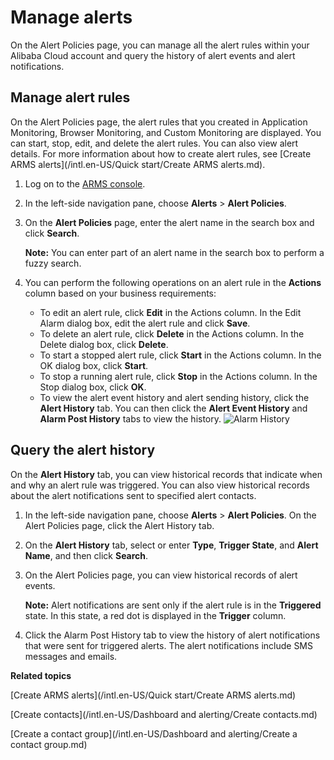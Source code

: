 # Manage alerts

On the Alert Policies page, you can manage all the alert rules within your Alibaba Cloud account and query the history of alert events and alert notifications.

## Manage alert rules

On the Alert Policies page, the alert rules that you created in Application Monitoring, Browser Monitoring, and Custom Monitoring are displayed. You can start, stop, edit, and delete the alert rules. You can also view alert details. For more information about how to create alert rules, see [Create ARMS alerts](/intl.en-US/Quick start/Create ARMS alerts.md).

1.  Log on to the [ARMS console](https://arms-ap-southeast-1.console.aliyun.com/#/home).

2.  In the left-side navigation pane, choose **Alerts** \> **Alert Policies**.

3.  On the **Alert Policies** page, enter the alert name in the search box and click **Search**.

    **Note:** You can enter part of an alert name in the search box to perform a fuzzy search.

4.  You can perform the following operations on an alert rule in the **Actions** column based on your business requirements:

    -   To edit an alert rule, click **Edit** in the Actions column. In the Edit Alarm dialog box, edit the alert rule and click **Save**.
    -   To delete an alert rule, click **Delete** in the Actions column. In the Delete dialog box, click **Delete**.
    -   To start a stopped alert rule, click **Start** in the Actions column. In the OK dialog box, click **Start**.
    -   To stop a running alert rule, click **Stop** in the Actions column. In the Stop dialog box, click **OK**.
    -   To view the alert event history and alert sending history, click the **Alert History** tab. You can then click the **Alert Event History** and **Alarm Post History** tabs to view the history.
    ![Alarm History](https://static-aliyun-doc.oss-accelerate.aliyuncs.com/assets/img/en-US/7913978061/p43290.png)


## Query the alert history

On the **Alert History** tab, you can view historical records that indicate when and why an alert rule was triggered. You can also view historical records about the alert notifications sent to specified alert contacts.

1.  In the left-side navigation pane, choose **Alerts** \> **Alert Policies**. On the Alert Policies page, click the Alert History tab.

2.  On the **Alert History** tab, select or enter **Type**, **Trigger State**, and **Alert Name**, and then click **Search**.

3.  On the Alert Policies page, you can view historical records of alert events.

    **Note:** Alert notifications are sent only if the alert rule is in the **Triggered** state. In this state, a red dot is displayed in the **Trigger** column.

4.  Click the Alarm Post History tab to view the history of alert notifications that were sent for triggered alerts. The alert notifications include SMS messages and emails.


**Related topics**  


[Create ARMS alerts](/intl.en-US/Quick start/Create ARMS alerts.md)

[Create contacts](/intl.en-US/Dashboard and alerting/Create contacts.md)

[Create a contact group](/intl.en-US/Dashboard and alerting/Create a contact group.md)

